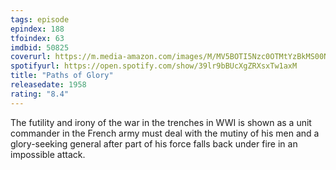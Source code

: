 ```yaml
---
tags: episode
epindex: 188
tfoindex: 63
imdbid: 50825
coverurl: https://m.media-amazon.com/images/M/MV5BOTI5Nzc0OTMtYzBkMS00NjkxLThmM2UtNjM2ODgxN2M5NjNkXkEyXkFqcGdeQXVyNjQ2MjQ5NzM@._V1_SX202_CR0,0,202,300_.jpg
spotifyurl: https://open.spotify.com/show/39lr9bBUcXgZRXsxTw1axM
title: "Paths of Glory"
releasedate: 1958
rating: "8.4"
---
```


The futility and irony of the war in the trenches in WWI is shown as a unit commander in the French army must deal with the mutiny of his men and a glory-seeking general after part of his force falls back under fire in an impossible attack.